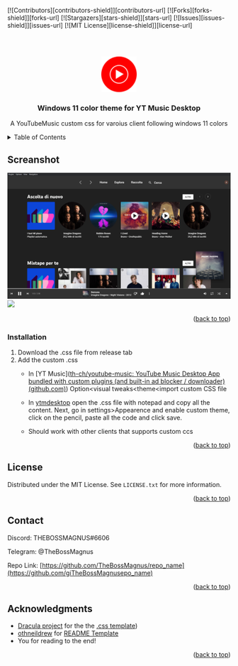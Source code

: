 <!-- Improved compatibility of back to top link: See: https://github.com/othneildrew/Best-README-Template/pull/73 -->

<a name="readme-top"></a>

<!--
*** Thanks for checking out the Best-README-Template. If you have a suggestion
*** that would make this better, please fork the repo and create a pull request
*** or simply open an issue with the tag "enhancement".
*** Don't forget to give the project a star!
*** Thanks again! Now go create something AMAZING! :D
-->

<!-- PROJECT SHIELDS -->

<!--
*** I'm using markdown "reference style" links for readability.
*** Reference links are enclosed in brackets [ ] instead of parentheses ( ).
*** See the bottom of this document for the declaration of the reference variables
*** for contributors-url, forks-url, etc. This is an optional, concise syntax you may use.
*** https://www.markdownguide.org/basic-syntax/#reference-style-links
-->

[![Contributors][contributors-shield]][contributors-url]
[![Forks][forks-shield]][forks-url]
[![Stargazers][stars-shield]][stars-url]
[![Issues][issues-shield]][issues-url]
[![MIT License][license-shield]][license-url]


<!-- PROJECT LOGO -->

                                                                   

<br />
<div align="center">
  <a href="https://github.com/github_username/repo_name">
    <img src="images/youtube-music-logo.svg" alt="Logo" width="80" height="80">
  </a>

<h3 align="center">Windows 11 color theme for YT Music Desktop</h3>

<p align="center">
    A YouTubeMusic custom css for varoius client following windows 11 colors
    <br />
</div>

<!-- TABLE OF CONTENTS -->

<details>
  <summary>Table of Contents</summary>
  <ol>
    <li>
      <a href="#about-the-project">Screanshot</a>
    <li><a href="#installation">Installation</a></li>
    <li><a href="#license">License</a></li>
    <li><a href="#contact">Contact</a></li>
    <li><a href="#acknowledgments">Acknowledgments</a></li>
  </ol>
</details>

<!-- ABOUT THE PROJECT -->

## Screanshot
<img src="https://github.com/TheBossMagnus/YT-Music-Win11Color-Theme/blob/main/Images/1.png?raw=true">
<img src= https://github.com/TheBossMagnus/YT-Music-Win11Color-Theme/blob/main/2.png?raw=true>
     

<p align="right">(<a href="#readme-top">back to top</a>)</p>

### Installation

1. Download the .css file from release tab
2. Add the custom .css 
   - In [YT Music]([th-ch/youtube-music: YouTube Music Desktop App bundled with custom plugins (and built-in ad blocker / downloader) (github.com)](https://github.com/th-ch/youtube-music)) Option<visual tweaks<theme<import custom CSS file
   
   - In [ytmdesktop](https://github.com/ytmdesktop/ytmdesktop) open the .css file with notepad and copy all the content. Next, go in settings>Appearence and enable custom theme, click on the pencil, paste all the code and click save.
   
   - Should work with other clients that supports custom ccs

<p align="right">(<a href="#readme-top">back to top</a>)</p>

<!-- LICENSE -->

## License

Distributed under the MIT License. See `LICENSE.txt` for more information.

<p align="right">(<a href="#readme-top">back to top</a>)</p>

<!-- CONTACT -->

## Contact

Discord: THEBOSSMAGNUS#6606

Telegram: @TheBossMagnus

Repo Link: [https://github.com/TheBossMagnus/repo_name](https://github.com/giTheBossMagnusepo_name)

<p align="right">(<a href="#readme-top">back to top</a>)</p>

<!-- ACKNOWLEDGMENTS -->

## Acknowledgments

* [Dracula project](https://github.com/dracula) for the the [.css template](https://github.com/dracula/youtube-music-desktop))
* [othneildrew](https://github.com/othneildrew) for [README Template](https://github.com/othneildrew/Best-README-Template)
* You for reading to the end!

<p align="right">(<a href="#readme-top">back to top</a>)</p>

<!-- MARKDOWN LINKS & IMAGES -->

<!-- https://www.markdownguide.org/basic-syntax/#reference-style-links -->
